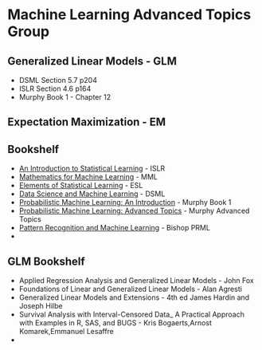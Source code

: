 # Machine Learning Advanced Topics Group

## Generalized Linear Models - GLM

- DSML Section 5.7 p204
- ISLR Section 4.6 p164
- Murphy Book 1 - Chapter 12

## Expectation Maximization - EM


## Bookshelf

- [An Introduction to Statistical Learning](https://www.statlearning.com) - ISLR
- [Mathematics for Machine Learning](https://mml-book.github.io) - MML
- [Elements of Statistical Learning](https://hastie.su.domains/ElemStatLearn/) - ESL
- [Data Science and Machine Learning](https://github.com/DSML-book/) - DSML
- [Probabilistic Machine Learning: An Introduction](https://probml.github.io/pml-book/book1.html) - Murphy Book 1
- [Probabilistic Machine Learning: Advanced Topics](https://probml.github.io/pml-book/book2.html) - Murphy Advanced Topics
- [Pattern Recognition and Machine Learning](https://www.microsoft.com/en-us/research/uploads/prod/2006/01/Bishop-Pattern-Recognition-and-Machine-Learning-2006.pdf) - Bishop PRML
- 

## GLM Bookshelf

- Applied Regression Analysis and Generalized Linear Models - John Fox
- Foundations of Linear and Generalized Linear Models - Alan Agresti
- Generalized Linear Models and Extensions - 4th ed James Hardin and Joseph Hilbe
- Survival Analysis with Interval-Censored Data_ A Practical Approach with Examples in R, SAS, and BUGS - Kris Bogaerts,Arnost Komarek,Emmanuel Lesaffre
- 
